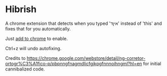 # Hibrish

A chrome extension that detects when you typed 'איןד' instead of 'this' and fixes that for you automatically.

Just [add to chrome](https://www.thesslstore.com/blog/install-a-chrome-extension-from-github/) to enable.

Ctrl+z will undo autofixing.

Credits to https://chrome.google.com/webstore/detail/ng-corretor-ortogr%C3%A1fico-p/pbpnngfnagmdlicfgjkpgfnnnoihngml?hl=en for initial cannibalized code.
